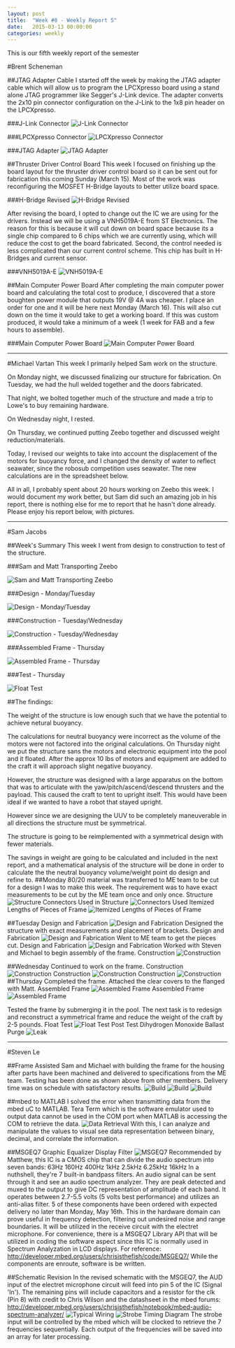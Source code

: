 ```yaml
---
layout: post
title:  "Week #8 - Weekly Report 5"
date:   2015-03-13 00:00:00
categories: weekly
---
```


This is our fifth weekly report of the semester

#Brent Scheneman

##JTAG Adapter Cable
I started off the week by making the JTAG adapter cable which will allow us to program the LPCXpresso board using a stand alone JTAG programmer like Segger's J-Link device. The adapter converts the 2x10 pin connector configuration on the J-Link to the 1x8 pin header on the LPCXpresso.

###J-Link Connector
![J-Link Connector](/images/JLinkPinOut.png)

###LPCXpresso Connector
![LPCXpresso Connector](/images/LPCXpressoProgPin.png)

###JTAG Adapter
![JTAG Adapter](/images/JTAG_Adapter.png)


##Thruster Driver Control Board
This week I focused on finishing up the board layout for the thruster driver control board so it can be sent out for fabrication this coming Sunday (March 15). Most of the work was reconfiguring the MOSFET H-Bridge layouts to better utilize board space. 

###H-Bridge Revised
![H-Bridge Revised](/images/RevisedThrusterOutputs.png)

After revising the board, I opted to change out the IC we are using for the drivers. Instead we will be using a VNH5019A-E from ST Electronics. The reason for this is because it will cut down on board space because its a single chip compared to 6 chips which we are currently using, which will reduce the cost to get the board fabricated. Second, the control needed is less complicated than our current control scheme. This chip has built in H-Bridges and current sensor.

###VNH5019A-E
![VNH5019A-E](/images/VNH5019A-E.png)

##Main Computer Power Board
After completing the main computer power board and calculating the total cost to produce, I discovered that a store boughten power module that outputs 19V @ 4A was cheaper. I place an order for one and it will be here next Monday (March 16). This will also cut down on the time it would take to get a working board. If this was custom produced, it would take a minimum of a week (1 week for FAB and a few hours to assemble).

###Main Computer Power Board
![Main Computer Power Board](/images/MainComputerPowerBoard.png)


---

#Michael Vartan
This week I primarily helped Sam work on the structure. 

On Monday night, we discussed finalizing our structure for fabrication. On Tuesday, we had the hull welded together and the doors fabricated. 

That night, we bolted together much of the structure and made a trip to Lowe's to buy remaining hardware. 

On Wednesday night, I rested.

On Thursday, we continued putting Zeebo together and discussed weight reduction/materials. 

Today, I revised our weights to take into account the displacement of the motors for buoyancy force, and I changed the density of water to reflect seawater, since the robosub competition uses seawater. The new calculations are in the spreadsheet below.

<div id="iframehere"></div>
<script>
//workaround because github/jekyll won't let me put an 
//iframe directly into the html.
    document.getElementById("iframehere").innerHTML = "<iframe width='100%' height='600px' frameborder='0' src='https://docs.google.com/spreadsheets/d/1r5tAl0xX0g0Y5hXtF5OFBNnbssQBHQ7P4RdQyiwTomY/edit?usp=sharing&single=true&gid=0&output=html'>test</iframe>";
</script>


All in all, I probably spent about 20 hours working on Zeebo this week. I would document my work better, but Sam did such an amazing job in his report, there is nothing else for me to report that he hasn't done already. Please enjoy his report below, with pictures. 

---

#Sam Jacobs

##Week's Summary
This week I went from design to construction to test of the structure. 

###Sam and Matt Transporting Zeebo

![Sam and Matt Transporting Zeebo](/images/samAndMatt.png)

###Design - Monday/Tuesday

![Design - Monday/Tuesday](/images/zeebo_connectors.png)

###Construction - Tuesday/Wednesday

![Construction - Tuesday/Wednesday](/images/const1.png)

###Assembled Frame - Thursday

![Assembled Frame - Thursday](/images/built1.png)

###Test - Thursday

![Float Test](/images/floatingZeebo.png)

##The findings:

The weight of the structure is low enough such that we have the potential to 
achieve netural buoyancy.

The calculations for neutral buoyancy were incorrect as the volume of the motors were not factored into the original calculations. On Thursday night we put the structure sans the motors and electronic equipment into the pool and it floated. After the approx 10 lbs of motors and equipment are added to the craft it will approach slight negative buoyancy. 

However, the structure was designed with a large apparatus on the bottom that was to articulate with the yaw/pitch/ascend/descend thrusters and the payload. This caused the craft to tent to upright itself. This would have been ideal if we wanted to have a robot that stayed upright.

However since we are designing the UUV to be completely maneuverable in all directions the structure must be symmetrical.

The structure is going to be reimplemented with a symmetrical design with fewer materials. 

The savings in weight are going to be calculated and included in the next report, and a mathematical analysis of the structure will be done in order to calculate the the neutral buoyancy volume/weight point do design and refine to.
##Monday
80/20 material was transferred to ME team to be cut for a design I was to make this week. The requirement was to have exact measurements to be cut by the ME team once and only once.
Structure
![Structure](/images/zeeboStructure.png)
Connectors Used in Structure
![Connectors Used](/images/zeebo_connectors.png)
Itemized Lengths of Pieces of Frame
![Itemized Lengths of Pieces of Frame](/images/80_20_Lengths_Catalog.png)


##Tuesday
Design and Fabrication
![Design and Fabrication](/images/fab1.png)
Designed the structure with exact measurements and placement of brackets.
Design and Fabrication
![Design and Fabrication](/images/fab2.png)
Went to ME team to get the pieces cut.
Design and Fabrication
![Design and Fabrication](/images/fab3.png)
Worked with Steven and Michael to begin assembly of the frame.
Construction
![Construction](/images/const1.png)

##Wednesday
Continued to work on the frame.
Construction
![Construction](/images/const2.png)
Construction
![Construction](/images/const3.png)
Construction
![Construction](/images/const4.png)
##Thursday
Completed the frame. Attached the clear covers to the flanged with Matt.
Assembled Frame
![Assembled Frame](/images/built2.png)
Assembled Frame
![Assembled Frame](/images/built3.png)

Tested the frame by submerging it in the pool. The next task is to redesign and reconstruct a symmetrical frame and reduce the weight of the craft by 2-5 pounds.
Float Test
![Float Test](/images/floatingZeebo2.png)
Post Test Dihydrogen Monoxide Ballast Purge
![Leak](/images/leak.png)

---

#Steven Le

##Frame
Assisted Sam and Michael with building the frame for the housing after parts have been machined and delivered to specifications from the ME team.  Testing has been done as shown above from other members.  Delivery time was on schedule with satisfactory results.
![Build](/images/work1.jpg)
![Build](/images/work2.jpg)
![Build](/images/work3.jpg)

##mbed to MATLAB
I solved the error when transmitting data from the mbed uC to MATLAB.  Tera Term which is the software emulator used to output data cannot be used in the COM port when MATLAB is accessing the COM to retrieve the data.
![Data Retrieval](/images/am_MATLAB_test.png)
With this, I can analyze and manipulate the values to visual see data representation between binary, decimal, and correlate the information.

##MSGEQ7 Graphic Equalizer Display Filter
![MSGEQ7](/images/am_msgeq7_block.png)
Recommended by Matthew, this IC is a CMOS chip that can divide the audio spectrum into seven bands: 
63Hz
160Hz
400Hz
1kHz
2.5kHz
6.25kHz
16kHz
In a nuthshell, they're 7 built-in bandpass filters.  An audio signal can be sent through it and see an audio spectrum analyzer.  They are peak detected and muxed to the output to give DC representation of amplitude of each band.  It operates between 2.7-5.5 volts (5 volts best performance) and utilizes an anti-alias filter.  5 of these components have been ordered with expected delivery no later than Monday, May 16th.  This in the hardware domain can prove useful in frequency detection, filtering out undesired noise and range boundaries.  It will be utilized in the receive circuit with the electret microphone.
For convenience, there is a MSGEQ7 Library API that will be utilized in coding the software aspect since this IC is normally used in Spectrum Analyzation in LCD displays.
For reference:
http://developer.mbed.org/users/chrisisthefish/code/MSGEQ7/
While the components are enroute, software is be written.

##Schematic Revision
In the revised schematic with the MSGEQ7, the AUD input of the electret microphone circuit will feed into pin 5 of the IC (Signal 'In').  The remaining pins will include capacitors and a resistor for the clk (Pin 8) with credit to Chris Wilson and the datashseet in the mbed forums: http://developer.mbed.org/users/chrisisthefish/notebook/mbed-audio-spectrum-analyzer/
![Typical Wiring](/images/am_msgeq7.png)
![Strobe Timing Diagram](/images/am_strobe.png)
The strobe input will be controlled by the mbed which will be clocked to retrieve the 7 frequencies sequentially.  Each output of the frequencies will be saved into an array for later processing.